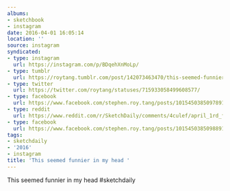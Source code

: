 ```yaml
---
albums:
- sketchbook
- instagram
date: 2016-04-01 16:05:14
location: ''
source: instagram
syndicated:
- type: instagram
  url: https://instagram.com/p/BDqehXnMoLp/
- type: tumblr
  url: https://roytang.tumblr.com/post/142073463470/this-seemed-funnier-in-my-head-sketchdaily
- type: twitter
  url: https://twitter.com/roytang/statuses/715933058499608577/
- type: facebook
  url: https://www.facebook.com/stephen.roy.tang/posts/10154503850978912:0
- type: reddit
  url: https://www.reddit.com/r/SketchDaily/comments/4culef/april_1rd_free_draw_friday/d1lxjhl/
- type: facebook
  url: https://www.facebook.com/stephen.roy.tang/posts/10154503850988912
tags:
- sketchdaily
- '2016'
- instagram
title: 'This seemed funnier in my head '
---
```


This seemed funnier in my head #sketchdaily
